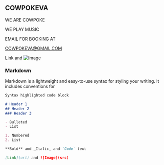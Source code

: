 ## COWPOKEVA

WE ARE COWPOKE

WE PLAY MUSIC

EMAIL FOR BOOKING AT

COWPOKEVA@GMAIL.COM



[Link](url) and ![Image](https://drive.google.com/file/d/1boZhCQbxN4aK57nzYb601DPKiXXWBABW/view?usp=sharing)










### Markdown

Markdown is a lightweight and easy-to-use syntax for styling your writing. It includes conventions for

```markdown
Syntax highlighted code block

# Header 1
## Header 2
### Header 3

- Bulleted
- List

1. Numbered
2. List

**Bold** and _Italic_ and `Code` text

[Link](url) and ![Image](src)
```
